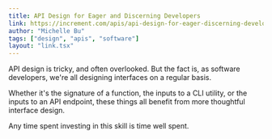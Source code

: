 ```yaml
---
title: API Design for Eager and Discerning Developers
link: https://increment.com/apis/api-design-for-eager-discerning-developers/
author: "Michelle Bu"
tags: ["design", "apis", "software"]
layout: "link.tsx"
---
```


API design is tricky, and often overlooked. But the fact is, as software developers, we're all designing interfaces on a regular basis.

Whether it's the signature of a function, the inputs to a CLI utility, or the inputs to an API endpoint, these things all benefit from more thoughtful interface design.

Any time spent investing in this skill is time well spent.